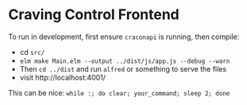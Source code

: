 # Craving Control Frontend

To run in development, first ensure `craconapi` is running, then compile:

 - cd `src/`
 - `elm make Main.elm --output ../dist/js/app.js --debug --warn`
 - Then `cd ../dist` and run `alfred` or something to serve the files
 - visit http://localhost:4001/

This can be nice: `while :; do clear; your_command; sleep 2; done`
